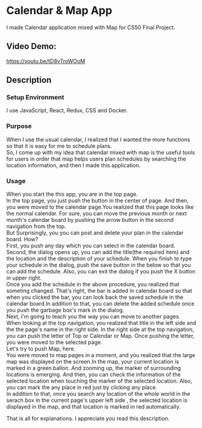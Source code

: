 # Calendar & Map App
  I made Calendar application mixed with Map for CS50 Final Project.
## Video Demo: 
https://youtu.be/tD8vTroWOoM

## Description
### Setup Environment
 I use JavaScript, React,  Redux, CSS and Docker. 
 
### Purpose
When I use the usual calendar, I realized that I wanted the more functions so that it is easy for me to schedule plans. <br> So, I come up with my idea that calendar mixed with map is the useful tools for users in order that  map helps users plan schedules by searching the location information, and then I made this application.

### Usage
When you start the this app,  you are in the top page. <br> In the top page, you just push the button in the center of page. And then, you were moved to the calendar page.You realized that this page looks like the normal calendar. For sure, you can move the previous month or next month's calendar board by pushing the arrow button in the second navigation from the top. <br> But Surprisingly, you you can post and delete your plan in the calendar board. How? <br> First, you push  any day which you can select  in the calendar board. <br> 
Second, the dialog opens up, you can add the title(the required item) and the location and the description of your schedule. When you finish to type your schedule in the dialog, push the save button in the below so that you can add the schedule. Also, you can exit the dialog if you push the X button in upper right. <br> Once you add the schedule in the above procedure, you realized that someting changed. That's right, the bar is added in calendar board so that when you clicked the bar, you can look back the saved schedule in the calendar board.In addition to that, you can delete the added schedule once you push the garbage box's mark in the dialog. <br>
Next, I'm going to teach you the way you can move to another pages.<br> When looking at the top navigation, you realized that title in the left side and the the page's name in the right side.
In the right side at the top navigation, you can push the letter of Top or Calendar or Map. Once pushing the letter, you were moved to the selected page.<br> Let's try to push Map, here. <br>You were moved to map pages in a moment, and you realized that the large map was displayed on the screen.In the map, your current location is marked in a green ballon. And zooming up, the marker of surrounding locations is emerging. And then,  you can check the information of the selected location when touching the marker of the selected location. Also, you can mark the any place in red just by clicking any place. <br> In addition to that, once you  search any location of the whole world in the serach box in the current page's upper left side , the selected location is displayed in the map, and that location is marked in red automatically. <br>

That is all for explanations. I appreciate you read this description.